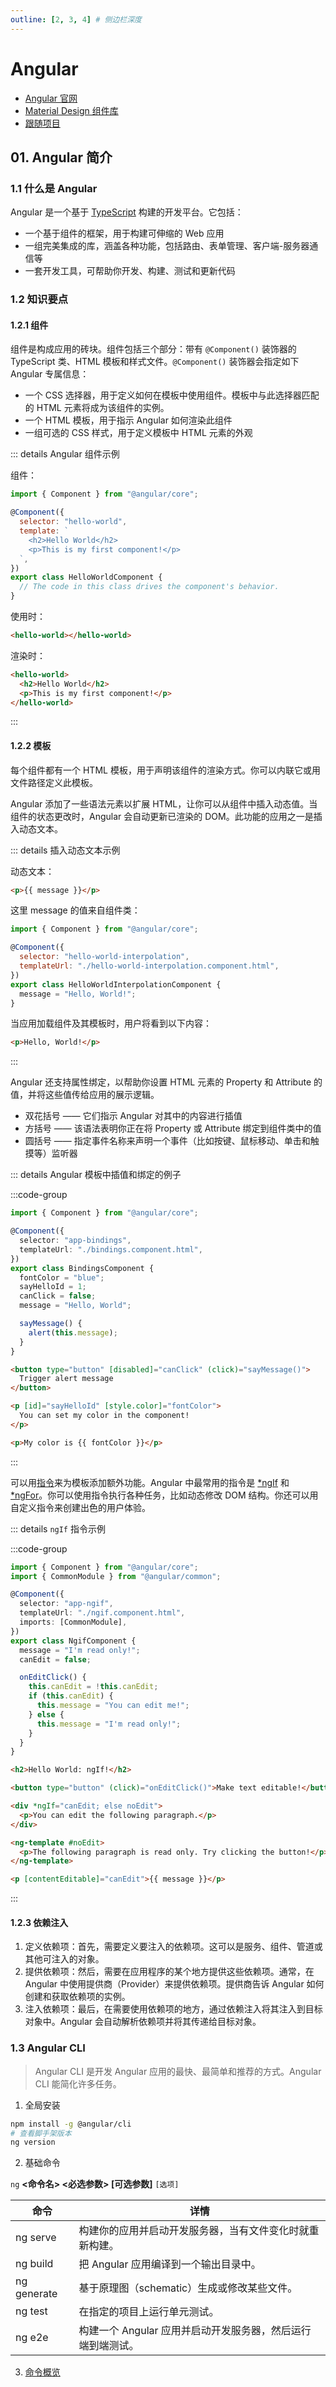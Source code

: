 ```yaml
---
outline: [2, 3, 4] # 侧边栏深度
---
```


# Angular

- [Angular 官网](https://angular.cn/quick-start)
- [Material Design 组件库](https://material.angular.cn/)
- [跟随项目](https://gitee.com/ele-cat/angular-app)

## 01. Angular 简介

### 1.1 什么是 Angular

Angular 是一个基于 [TypeScript](https://www.typescriptlang.org/) 构建的开发平台。它包括：

- 一个基于组件的框架，用于构建可伸缩的 Web 应用
- 一组完美集成的库，涵盖各种功能，包括路由、表单管理、客户端-服务器通信等
- 一套开发工具，可帮助你开发、构建、测试和更新代码

### 1.2 知识要点

#### 1.2.1 组件

组件是构成应用的砖块。组件包括三个部分：带有 `@Component()` 装饰器的 TypeScript 类、HTML 模板和样式文件。`@Component()` 装饰器会指定如下 Angular 专属信息：

- 一个 CSS 选择器，用于定义如何在模板中使用组件。模板中与此选择器匹配的 HTML 元素将成为该组件的实例。
- 一个 HTML 模板，用于指示 Angular 如何渲染此组件
- 一组可选的 CSS 样式，用于定义模板中 HTML 元素的外观

::: details Angular 组件示例

组件：

```js
import { Component } from "@angular/core";

@Component({
  selector: "hello-world",
  template: `
    <h2>Hello World</h2>
    <p>This is my first component!</p>
  `,
})
export class HelloWorldComponent {
  // The code in this class drives the component's behavior.
}
```

使用时：

```html
<hello-world></hello-world>
```

渲染时：

```html
<hello-world>
  <h2>Hello World</h2>
  <p>This is my first component!</p>
</hello-world>
```

:::

#### 1.2.2 模板

每个组件都有一个 HTML 模板，用于声明该组件的渲染方式。你可以内联它或用文件路径定义此模板。

Angular 添加了一些语法元素以扩展 HTML，让你可以从组件中插入动态值。当组件的状态更改时，Angular 会自动更新已渲染的 DOM。此功能的应用之一是插入动态文本。

::: details 插入动态文本示例

动态文本：

```html
<p>{{ message }}</p>
```

这里 message 的值来自组件类：

```js
import { Component } from "@angular/core";

@Component({
  selector: "hello-world-interpolation",
  templateUrl: "./hello-world-interpolation.component.html",
})
export class HelloWorldInterpolationComponent {
  message = "Hello, World!";
}
```

当应用加载组件及其模板时，用户将看到以下内容：

```html
<p>Hello, World!</p>
```

:::

Angular 还支持属性绑定，以帮助你设置 HTML 元素的 Property 和 Attribute 的值，并将这些值传给应用的展示逻辑。

- 双花括号 —— 它们指示 Angular 对其中的内容进行插值
- 方括号 —— 该语法表明你正在将 Property 或 Attribute 绑定到组件类中的值
- 圆括号 —— 指定事件名称来声明一个事件（比如按键、鼠标移动、单击和触摸等）监听器

::: details Angular 模板中插值和绑定的例子

:::code-group

```ts [bindings.component.ts]
import { Component } from "@angular/core";

@Component({
  selector: "app-bindings",
  templateUrl: "./bindings.component.html",
})
export class BindingsComponent {
  fontColor = "blue";
  sayHelloId = 1;
  canClick = false;
  message = "Hello, World";

  sayMessage() {
    alert(this.message);
  }
}
```

```html [bindings.component.html]
<button type="button" [disabled]="canClick" (click)="sayMessage()">
  Trigger alert message
</button>

<p [id]="sayHelloId" [style.color]="fontColor">
  You can set my color in the component!
</p>

<p>My color is {{ fontColor }}</p>
```

:::

可以用[指令](https://angular.cn/guide/built-in-directives)来为模板添加额外功能。Angular 中最常用的指令是 [\*ngIf](https://angular.cn/api/common/NgIf) 和 [\*ngFor](https://angular.cn/api/common/NgFor)。你可以使用指令执行各种任务，比如动态修改 DOM 结构。你还可以用自定义指令来创建出色的用户体验。

::: details `ngIf` 指令示例

:::code-group

```ts [ngif.component.ts]
import { Component } from "@angular/core";
import { CommonModule } from "@angular/common";

@Component({
  selector: "app-ngif",
  templateUrl: "./ngif.component.html",
  imports: [CommonModule],
})
export class NgifComponent {
  message = "I'm read only!";
  canEdit = false;

  onEditClick() {
    this.canEdit = !this.canEdit;
    if (this.canEdit) {
      this.message = "You can edit me!";
    } else {
      this.message = "I'm read only!";
    }
  }
}
```

```html [ngif.component.html]
<h2>Hello World: ngIf!</h2>

<button type="button" (click)="onEditClick()">Make text editable!</button>

<div *ngIf="canEdit; else noEdit">
  <p>You can edit the following paragraph.</p>
</div>

<ng-template #noEdit>
  <p>The following paragraph is read only. Try clicking the button!</p>
</ng-template>

<p [contentEditable]="canEdit">{{ message }}</p>
```

:::

#### 1.2.3 依赖注入

1. 定义依赖项：首先，需要定义要注入的依赖项。这可以是服务、组件、管道或其他可注入的对象。
2. 提供依赖项：然后，需要在应用程序的某个地方提供这些依赖项。通常，在 Angular 中使用提供商（Provider）来提供依赖项。提供商告诉 Angular 如何创建和获取依赖项的实例。
3. 注入依赖项：最后，在需要使用依赖项的地方，通过依赖注入将其注入到目标对象中。Angular 会自动解析依赖项并将其传递给目标对象。

### 1.3 Angular CLI

> Angular CLI 是开发 Angular 应用的最快、最简单和推荐的方式。Angular CLI 能简化许多任务。

1. 全局安装

```sh
npm install -g @angular/cli
# 查看脚手架版本
ng version
```

2. 基础命令

`ng` **<命令名> <必选参数> [可选参数]** `[选项]`

| 命令        | 详情                                                        |
| ----------- | ----------------------------------------------------------- |
| ng serve    | 构建你的应用并启动开发服务器，当有文件变化时就重新构建。    |
| ng build    | 把 Angular 应用编译到一个输出目录中。                       |
| ng generate | 基于原理图（schematic）生成或修改某些文件。                 |
| ng test     | 在指定的项目上运行单元测试。                                |
| ng e2e      | 构建一个 Angular 应用并启动开发服务器，然后运行端到端测试。 |

3. [命令概览](https://angular.cn/cli#command-overview)

<!-- <Comment /> -->
